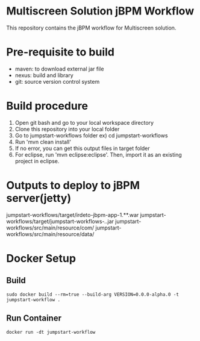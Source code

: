 Multiscreen Solution jBPM Workflow
==================================
This repository contains the jBPM workflow for Multiscreen solution.

Pre-requisite to build
======================
- maven: to download external jar file
- nexus: build and library
- git: source version control system

Build procedure
===============
1. Open git bash and go to your local workspace directory
2. Clone this repository into your local folder
3. Go to jumpstart-workflows folder ex) cd jumpstart-workflows
4. Run 'mvn clean install'
5. If no error, you can get this output files in target folder
6. For eclipse, run 'mvn eclipse:eclipse'. Then, import it as an existing project in eclipse.

Outputs to deploy to jBPM server(jetty)
=======================================
jumpstart-workflows/target/irdeto-jbpm-app-1.**.war
jumpstart-workflows/target/jumpstart-workflows-*.*.jar
jumpstart-workflows/src/main/resource/com/
jumpstart-workflows/src/main/resource/data/

# Docker Setup

## Build
```
sudo docker build --rm=true --build-arg VERSION=0.0.0-alpha.0 -t jumpstart-workflow .
```

## Run Container
```
docker run -dt jumpstart-workflow
```